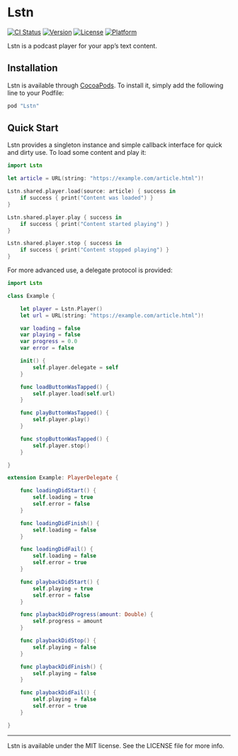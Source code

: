 # Lstn

[![CI Status](http://img.shields.io/travis/lstn-ltd/lstn-sdk-ios.svg)](https://travis-ci.org/lstn-ltd/lstn-sdk-ios)
[![Version](https://img.shields.io/cocoapods/v/Lstn.svg)](http://cocoapods.org/pods/Lstn)
[![License](https://img.shields.io/cocoapods/l/Lstn.svg)](http://cocoapods.org/pods/Lstn)
[![Platform](https://img.shields.io/cocoapods/p/Lstn.svg)](http://cocoapods.org/pods/Lstn)

Lstn is a podcast player for your app’s text content.

## Installation

Lstn is available through [CocoaPods](http://cocoapods.org). To install
it, simply add the following line to your Podfile:

```ruby
pod "Lstn"
```

## Quick Start

Lstn provides a singleton instance and simple callback interface for quick and dirty use. To load some content and
play it:

```swift
import Lstn

let article = URL(string: "https://example.com/article.html")!

Lstn.shared.player.load(source: article) { success in
    if success { print("Content was loaded") }
}

Lstn.shared.player.play { success in
    if success { print("Content started playing") }
}

Lstn.shared.player.stop { success in
    if success { print("Content stopped playing") }
}
```

For more advanced use, a delegate protocol is provided:

```swift
import Lstn

class Example {

    let player = Lstn.Player()
    let url = URL(string: "https://example.com/article.html")!

    var loading = false
    var playing = false
    var progress = 0.0
    var error = false

    init() {
        self.player.delegate = self
    }

    func loadButtonWasTapped() {
        self.player.load(self.url)
    }

    func playButtonWasTapped() {
        self.player.play()
    }

    func stopButtonWasTapped() {
        self.player.stop()
    }

}

extension Example: PlayerDelegate {

    func loadingDidStart() {
        self.loading = true
        self.error = false
    }

    func loadingDidFinish() {
        self.loading = false
    }

    func loadingDidFail() {
        self.loading = false
        self.error = true
    }

    func playbackDidStart() {
        self.playing = true
        self.error = false
    }

    func playbackDidProgress(amount: Double) {
        self.progress = amount
    }

    func playbackDidStop() {
        self.playing = false
    }

    func playbackDidFinish() {
        self.playing = false
    }

    func playbackDidFail() {
        self.playing = false
        self.error = true
    }

}
```

---

Lstn is available under the MIT license. See the LICENSE file for more info.
